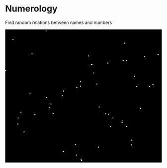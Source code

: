 # Numerology
 Find random relations between names and numbers

![Starry sky generated from starry_sky.py](images/sky.png)
